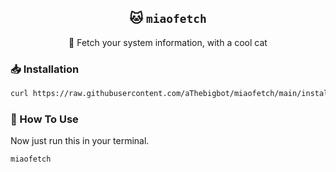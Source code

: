 <div align="center">

## 🐱 `miaofetch`

📎 Fetch your system information, with a cool cat

</div>


### 📥 Installation

```bash
curl https://raw.githubusercontent.com/aThebigbot/miaofetch/main/install | bash
```

### 🥤 How To Use
Now just run this in your terminal.
```bash
miaofetch
```

